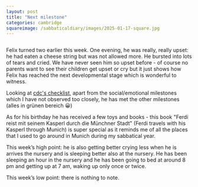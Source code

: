```yaml
---
layout: post
title: "Next milestone"
categories: cambridge
squareimage: /sabbaticaldiary/images/2025-01-17-square.jpg
---
```

<img src="/sabbaticaldiary/images/2025-01-17.jpg" alt="" class="center">

Felix turned two earlier this week. One evening, he was really, really upset: he had eaten a cheese string but was not allowed more. He bursted into lots of tears and cried. We have never seen him so upset before - of course no parents want to see their children get upset or cry but it just shows how Felix has reached the next developmental stage which is wonderful to witness.

Looking at <a href="https://www.cdc.gov/ncbddd/actearly/milestones/milestones-2yr.html">cdc's checklist</a>, apart from the social/emotional milestones which I have not observed too closely, he has met the other milestones (alles in grünen bereich &#128512;)

As for his birthday he has received a few toys and books - this book "Ferdi reist mit seinem Kasperl durch die Münchner Stadt" (Ferdi travels with his Kasperl through Munich) is super special as it reminds me of all the places that I used to go around in Munich during my sabbatical year.

This week’s high point: he is also getting better crying less when he is arrives the nursery and is sleeping better also at the nursery. He has been sleeping an hour in the nursery and he has been going to bed at around 8 pm and getting up at 7 am, waking up only once or twice.

This week’s low point: there is nothing to note.